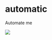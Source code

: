 # automatic
Automate me

![](https://github.com/nonameexist/automatic/workflows/.github/workflows/nginx_upstream_switch_ipv6_test.yml.yml/badge.svg?branch=master)

